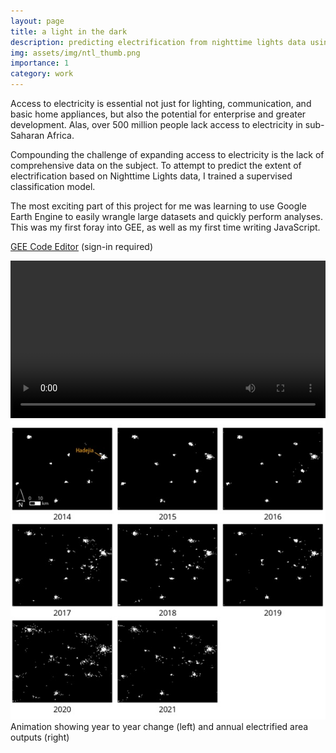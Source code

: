 ```yaml
---
layout: page
title: a light in the dark
description: predicting electrification from nighttime lights data using google earth engine
img: assets/img/ntl_thumb.png
importance: 1
category: work
---
```


Access to electricity is essential not just for lighting, communication, and basic home appliances, but also the potential for enterprise and greater development. Alas, over 500 million people lack access to electricity in sub-Saharan Africa. 

Compounding the challenge of expanding access to electricity is the lack of comprehensive data on the subject. To attempt to predict the extent of electrification based on Nighttime Lights data, I trained a supervised classification model. 

The most exciting part of this project for me was learning to use Google Earth Engine to easily wrangle large datasets and quickly perform analyses. This was my first foray into GEE, as well as my first time writing JavaScript.

[GEE Code Editor](https://code.earthengine.google.com/de1392aeb6e9ea99f20c86c271f87742) (sign-in required)

<div class="row justify-content-sm-center">
    <div class="col-sm-7 mt-3 mt-md-0">
        <video width="100%" controls>
            <source type="video/mp4" src="/assets/img/ntl_postcomp.mp4">
        </video>
    </div>
    <div class="col-sm-5 mt-3 mt-md-0">
        <img src="/assets/img/ntl_annual.jpg" title="Annual outputs" class="img-fluid rounded z-depth-1" data-zoomable/>
    </div>
</div>
<div class="caption">
    Animation showing year to year change (left) and annual electrified area outputs (right)
</div>